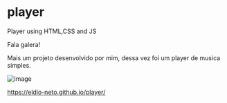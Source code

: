 # player
Player using HTML,CSS and JS

Fala galera!

Mais um projeto desenvolvido por mim, dessa vez foi um player de musica simples.

![image](https://user-images.githubusercontent.com/97411284/154341496-9393f3cd-952c-464e-8795-38daa5af370f.png)


https://eldio-neto.github.io/player/

